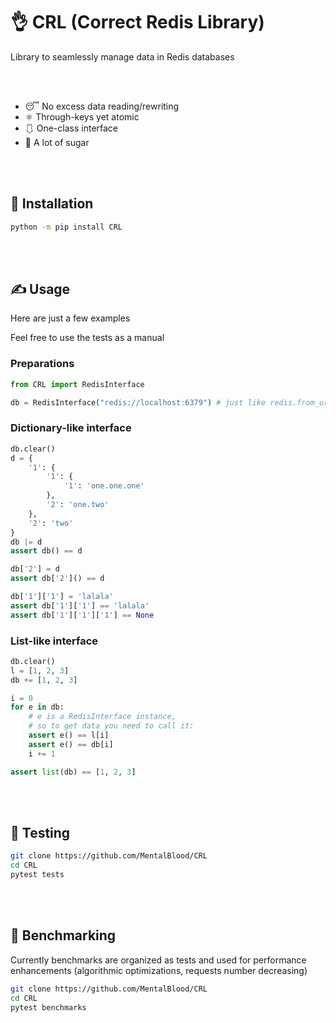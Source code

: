 # 👌 CRL (Correct Redis Library)

Library to seamlessly manage data in Redis databases

<br/><br/>

* 😴 No excess data reading/rewriting
* ⚛️ Through-keys yet atomic
* 🩱 One-class interface
* 🍬 A lot of sugar

<br/><br/>

## 💽 Installation

```bash
python -m pip install CRL
```

<br/><br/>

## ✍️ Usage

Here are just a few examples

Feel free to use the tests as a manual

### Preparations

```python
from CRL import RedisInterface

db = RedisInterface("redis://localhost:6379") # just like redis.from_url
```

### Dictionary-like interface

```python
db.clear()
d = {
    '1': {
        '1': {
            '1': 'one.one.one'
        },
        '2': 'one.two'
    },
    '2': 'two'
}
db |= d
assert db() == d

db['2'] = d
assert db['2']() == d

db['1']['1'] = 'lalala'
assert db['1']['1'] == 'lalala'
assert db['1']['1']['1'] == None
```

### List-like interface

```python
db.clear()
l = [1, 2, 3]
db += [1, 2, 3]

i = 0
for e in db:
    # e is a RedisInterface instance, 
    # so to get data you need to call it:
    assert e() == l[i]
    assert e() == db[i]
    i += 1

assert list(db) == [1, 2, 3]
```

<br/><br/>

## 🔬 Testing

```bash
git clone https://github.com/MentalBlood/CRL
cd CRL
pytest tests
```

<br/><br/>

## 🚴 Benchmarking

Currently benchmarks are organized as tests and used for performance enhancements (algorithmic optimizations, requests number decreasing)

```bash
git clone https://github.com/MentalBlood/CRL
cd CRL
pytest benchmarks
```

